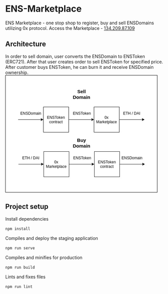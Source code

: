 # ENS-Marketplace
ENS Marketplace - one stop shop to register, buy and sell ENSDomains utilizing 0x protocol.
Access the Marketplace - [134.209.87.109](134.209.87.109)

## Architecture
In order to sell domain, user converts the ENSDomain to ENSToken (ERC721). After that user creates order to sell ENSToken for specified price.
After customer buys ENSToken, he can burn it and receive ENSDomain ownership.  
![](/public/Architecture.jpg)

## Project setup
Install dependencies
```
npm install
```
Compiles and deploy the staging application

```
npm run serve
```

Compiles and minifies for production
```
npm run build
```

Lints and fixes files
```
npm run lint
```
